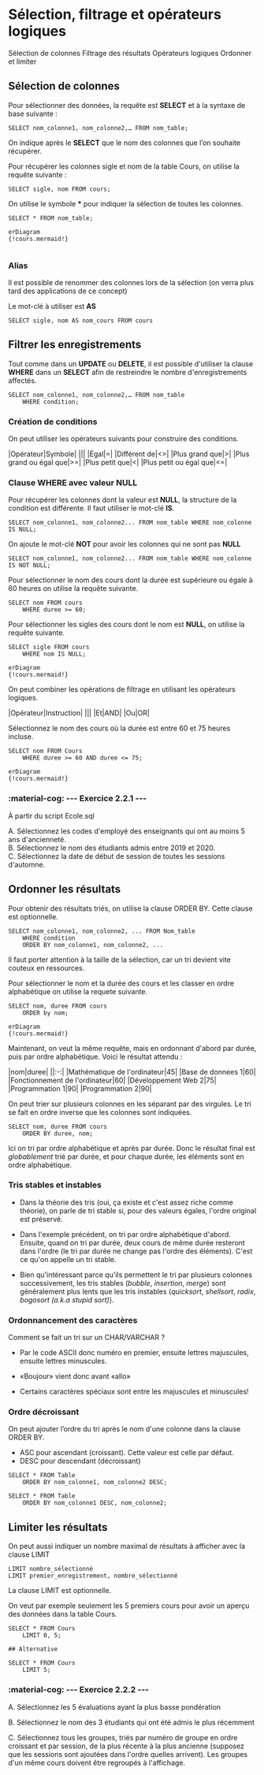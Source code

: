 # Sélection, filtrage et opérateurs logiques

Sélection de colonnes
Filtrage des résultats
Opérateurs logiques
Ordonner et limiter

## Sélection de colonnes

Pour sélectionner des données, la requête est **SELECT** et à la syntaxe de base suivante :

```mysql
SELECT nom_colonne1, nom_colonne2,… FROM nom_table;
```

On indique après le **SELECT** que le nom des colonnes que l’on souhaite récupérer.

Pour récupérer les colonnes sigle et nom de la table Cours, on utilise la requête suivante :

```mysql
SELECT sigle, nom FROM cours;
```

On utilise le symbole __*__ pour indiquer la sélection de toutes les colonnes.

```mysql
SELECT * FROM nom_table;
```

``` mermaid
erDiagram  
{!cours.mermaid!}
    
```

### Alias

Il est possible de renommer des colonnes lors de la sélection (on verra plus tard des applications de ce concept)

Le mot-clé à utiliser est **AS**

```mysql
SELECT sigle, nom AS nom_cours FROM cours 
```

## Filtrer les enregistrements

Tout comme dans un **UPDATE** ou **DELETE**, il est possible d'utiliser la clause **WHERE** dans un **SELECT** afin de restreindre le nombre d'enregistrements affectés.

```mysql
SELECT nom_colonne1, nom_colonne2,… FROM nom_table 
    WHERE condition;
```

### Création de conditions

On peut utiliser les opérateurs suivants pour construire des conditions.

|Opérateur|Symbole|
|||
|Égal|=|
|Différent de|<>|
|Plus grand que|>|
|Plus grand ou égal que|>=|
|Plus petit que|<|
|Plus petit ou égal que|<=|

### Clause WHERE avec valeur NULL

Pour récupérer les colonnes dont la valeur est **NULL**, la structure de la condition est différente. Il faut utiliser le mot-clé **IS**.

```mysql
SELECT nom_colonne1, nom_colonne2... FROM nom_table WHERE nom_colonne IS NULL;
```

On ajoute le mot-clé **NOT** pour avoir les colonnes qui ne sont pas **NULL**

```mysql
SELECT nom_colonne1, nom_colonne2... FROM nom_table WHERE nom_colonne IS NOT NULL;
```

Pour sélectionner le nom des cours dont la durée est supérieure ou égale à 60 heures on utilise la requête suivante.

```mysql
SELECT nom FROM cours 
    WHERE duree >= 60;
```

Pour sélectionner les sigles des cours dont le nom est **NULL**, on utilise la requête suivante.

```mysql
SELECT sigle FROM cours 
    WHERE nom IS NULL;
```

``` mermaid
erDiagram  
{!cours.mermaid!} 
```

On peut combiner les opérations de filtrage en utilisant les opérateurs logiques.

|Opérateur|Instruction|
|||
|Et|AND|
|Ou|OR|

Sélectionnez le nom des cours où la durée est entre 60 et 75 heures incluse.

```mysql
SELECT nom FROM Cours
    WHERE duree >= 60 AND duree <= 75;
```

``` mermaid
erDiagram  
{!cours.mermaid!} 
```

### :material-cog: --- Exercice 2.2.1 ---

À partir du script Ecole.sql

A. Sélectionnez les codes d'employé des enseignants qui ont au moins 5 ans d'ancienneté.  
B. Sélectionnez le nom des étudiants admis entre 2019 et 2020.  
C. Sélectionnez la date de début de session de toutes les sessions d'automne.  

## Ordonner les résultats

Pour obtenir des résultats triés, on utilise la clause ORDER BY. Cette clause est optionnelle.

```mysql
SELECT nom_colonne1, nom_colonne2, ... FROM Nom_table
    WHERE condition
    ORDER BY nom_colonne1, nom_colonne2, ...
```

Il faut porter attention à la taille de la sélection, car un tri devient vite couteux en ressources.

Pour sélectionner le nom et la durée des cours et les classer en ordre alphabétique on utilise la requete suivante.

```mysql
SELECT nom, duree FROM cours
    ORDER by nom;
```

``` mermaid
erDiagram  
{!cours.mermaid!} 
```

Maintenant, on veut la même requête, mais en ordonnant d'abord par durée, puis par ordre alphabétique. Voici le résultat attendu :

|nom|duree|
||:-:|
|Mathématique de l'ordinateur|45|
|Base de donnees 1|60|
|Fonctionnement de l'ordinateur|60|
|Développement Web 2|75|
|Programmation 1|90|
|Programmation 2|90|

On peut trier sur plusieurs colonnes en les séparant par des virgules. Le tri se fait en ordre inverse que les colonnes sont indiquées.

```mysql
SELECT nom, duree FROM cours
    ORDER BY duree, nom;
```

Ici on tri par ordre alphabétique et après par durée. Donc le résultat final est *globablement* trié par durée, et pour chaque durée, les éléments sont en ordre alphabétique.

### Tris stables et instables

* Dans la théorie des tris (oui, ça existe et c'est assez riche comme théorie), on parle de tri stable si, pour des valeurs égales, l'ordre original est préservé.

* Dans l'exemple précédent, on tri par ordre alphabétique d'abord. Ensuite, quand on tri par durée, deux cours de même durée resteront dans l'ordre (le tri par durée ne change pas l'ordre des éléments). C'est ce qu'on appelle un tri stable.

* Bien qu'intéressant parce qu'ils permettent le tri par plusieurs colonnes successivement, les tris stables (*bubble*, *insertion*, *merge*) sont généralement plus lents que les tris instables (*quicksort*, *shellsort*, *radix*, *bogosort (a.k.a stupid sort)*).

### Ordonnancement des caractères

Comment se fait un tri sur un CHAR/VARCHAR ?

* Par le code ASCII donc numéro en premier, ensuite lettres majuscules, ensuite lettres minuscules.

* «Boujour» vient donc avant «allo»

* Certains caractères spéciaux sont entre les majuscules et minuscules!

### Ordre décroissant

On peut ajouter l’ordre du tri après le nom d'une colonne dans la clause ORDER BY.

- ASC pour ascendant (croissant). Cette valeur est celle par défaut.
- DESC pour descendant (décroissant)

```mysql
SELECT * FROM Table
    ORDER BY nom_colonne1, nom_colonne2 DESC;

SELECT * FROM Table
    ORDER BY nom_colonne1 DESC, nom_colonne2;
```

## Limiter les résultats

On peut aussi indiquer un nombre maximal de résultats à afficher avec la clause LIMIT

```mysql
LIMIT nombre_sélectionné
LIMIT premier_enregistrement, nombre_sélectionné
```

La clause LIMIT est optionnelle.

On veut par exemple seulement les 5 premiers cours pour avoir un aperçu des données dans la table Cours.

```mysql
SELECT * FROM Cours
    LIMIT 0, 5;

## Alternative

SELECT * FROM Cours
    LIMIT 5;
```

### :material-cog: --- Exercice 2.2.2 ---

A. Sélectionnez les 5 évaluations ayant la plus basse pondération

B. Sélectionnez le nom des 3 étudiants qui ont été admis le plus récemment

C. Sélectionnez tous les groupes, triés par numéro de groupe en ordre croissant et par session, de la plus récente à la plus ancienne (supposez que les sessions sont ajoutées dans l'ordre quelles arrivent). Les groupes d'un même cours doivent être regroupés à l'affichage.